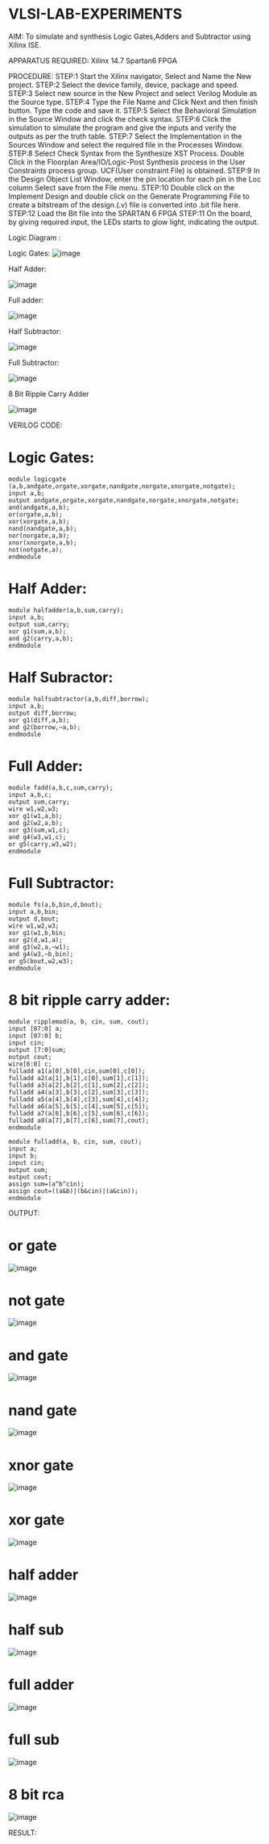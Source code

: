 # VLSI-LAB-EXPERIMENTS
AIM: To simulate and synthesis Logic Gates,Adders and Subtractor using Xilinx ISE.

APPARATUS REQUIRED: Xilinx 14.7 Spartan6 FPGA

PROCEDURE: STEP:1 Start the Xilinx navigator, Select and Name the New project. STEP:2 Select the device family, device, package and speed. STEP:3 Select new source in the New Project and select Verilog Module as the Source type. STEP:4 Type the File Name and Click Next and then finish button. Type the code and save it. STEP:5 Select the Behavioral Simulation in the Source Window and click the check syntax. STEP:6 Click the simulation to simulate the program and give the inputs and verify the outputs as per the truth table. STEP:7 Select the Implementation in the Sources Window and select the required file in the Processes Window. STEP:8 Select Check Syntax from the Synthesize XST Process. Double Click in the Floorplan Area/IO/Logic-Post Synthesis process in the User Constraints process group. UCF(User constraint File) is obtained. STEP:9 In the Design Object List Window, enter the pin location for each pin in the Loc column Select save from the File menu. STEP:10 Double click on the Implement Design and double click on the Generate Programming File to create a bitstream of the design.(.v) file is converted into .bit file here. STEP:12 Load the Bit file into the SPARTAN 6 FPGA STEP:11 On the board, by giving required input, the LEDs starts to glow light, indicating the output.

Logic Diagram :

Logic Gates:
![image](https://github.com/navaneethans/VLSI-LAB-EXPERIMENTS/assets/6987778/ee17970c-3ac9-4603-881b-88e2825f41a4)


Half Adder:

![image](https://github.com/navaneethans/VLSI-LAB-EXPERIMENTS/assets/6987778/0e1ecb96-0c25-4556-832b-aeeedfdfe7b9)


Full adder:

![image](https://github.com/navaneethans/VLSI-LAB-EXPERIMENTS/assets/6987778/9bb3964c-438f-469d-a3de-c1cca6f323fb)


Half Subtractor:

![image](https://github.com/navaneethans/VLSI-LAB-EXPERIMENTS/assets/6987778/731470b7-eb4e-49f8-8bb7-2994052a7184)



Full Subtractor:

![image](https://github.com/navaneethans/VLSI-LAB-EXPERIMENTS/assets/6987778/d66f874b-c1f2-44b3-a035-7149b56430c1)



8 Bit Ripple Carry Adder

![image](https://github.com/navaneethans/VLSI-LAB-EXPERIMENTS/assets/6987778/7385a408-40a5-4203-8050-b72818622d79)



VERILOG CODE:
# Logic Gates:
```
module logicgate (a,b,andgate,orgate,xorgate,nandgate,norgate,xnorgate,notgate);
input a,b;  
output andgate,orgate,xorgate,nandgate,norgate,xnorgate,notgate;
and(andgate,a,b);
or(orgate,a,b);
xor(xorgate,a,b);
nand(nandgate,a,b); 
nor(norgate,a,b);
xnor(xnorgate,a,b);
not(notgate,a);
endmodule
```
# Half Adder:
```
module halfadder(a,b,sum,carry);
input a,b;
output sum,carry;
xor g1(sum,a,b);
and g2(carry,a,b);
endmodule
```
# Half Subractor:
```
module halfsubtractor(a,b,diff,borrow);
input a,b;
output diff,borrow;
xor g1(diff,a,b);
and g2(borrow,~a,b);
endmodule
```
# Full Adder:
```
module fadd(a,b,c,sum,carry);
input a,b,c;
output sum,carry;
wire w1,w2,w3;
xor g1(w1,a,b);
and g2(w2,a,b);
xor g3(sum,w1,c);
and g4(w3,w1,c);
or g5(carry,w3,w2);
endmodule
```
# Full Subtractor:
```
module fs(a,b,bin,d,bout);
input a,b,bin; 
output d,bout;
wire w1,w2,w3;
xor g1(w1,b,bin; 
xor g2(d,w1,a);
and g3(w2,a,~w1);
and g4(w3,~b,bin);
or g5(bout,w2,w3);
endmodule
```
# 8 bit ripple carry adder:
```
module ripplemod(a, b, cin, sum, cout);
input [07:0] a;
input [07:0] b;
input cin;
output [7:0]sum;
output cout;
wire[6:0] c;
fulladd a1(a[0],b[0],cin,sum[0],c[0]);
fulladd a2(a[1],b[1],c[0],sum[1],c[1]);
fulladd a3(a[2],b[2],c[1],sum[2],c[2]);
fulladd a4(a[3],b[3],c[2],sum[3],c[3]);
fulladd a5(a[4],b[4],c[3],sum[4],c[4]);
fulladd a6(a[5],b[5],c[4],sum[5],c[5]);
fulladd a7(a[6],b[6],c[5],sum[6],c[6]);
fulladd a8(a[7],b[7],c[6],sum[7],cout);
endmodule

module fulladd(a, b, cin, sum, cout);
input a;
input b;
input cin;
output sum;
output cout;
assign sum=(a^b^cin);
assign cout=((a&b)|(b&cin)|(a&cin));
endmodule
```


OUTPUT:
# or gate
![image](https://github.com/navaneethans/VLSI-LAB-EXP-1/assets/163828735/e6a96227-6ac5-42e1-add7-2d91b0dfe4aa)
# not gate
![image](https://github.com/navaneethans/VLSI-LAB-EXP-1/assets/163828735/74c9d0c1-2c88-48e1-ba6a-7a63d95fdcee)
# and gate
![image](https://github.com/navaneethans/VLSI-LAB-EXP-1/assets/163828735/ea83015b-e60c-45c3-9165-75011986a4a8)
# nand gate
![image](https://github.com/navaneethans/VLSI-LAB-EXP-1/assets/163828735/933cc36b-0cc3-4852-ad7a-2a814f485d2a)

# xnor gate
![image](https://github.com/navaneethans/VLSI-LAB-EXP-1/assets/163828735/ac2d3e2c-3ff0-4d0d-a967-93637d9e7f74)
# xor gate
![image](https://github.com/navaneethans/VLSI-LAB-EXP-1/assets/163828735/9101964a-646b-4b9f-bf0d-b41dab4884c0)
# half adder
![image](https://github.com/navaneethans/VLSI-LAB-EXP-1/assets/163828735/5b83f115-cb71-4d50-bc5e-1c01acbf7c2a)
# half sub
![image](https://github.com/navaneethans/VLSI-LAB-EXP-1/assets/163828735/9598df86-0fad-4911-8496-1cc05a18da6a)
# full adder
![image](https://github.com/navaneethans/VLSI-LAB-EXP-1/assets/163828735/8e9bad69-5b97-4651-888b-25cc1d79e2b7)
# full sub
![image](https://github.com/navaneethans/VLSI-LAB-EXP-1/assets/163828735/fdb75764-3e5a-451c-914b-53c65c0c10b9)
# 8 bit rca
![image](https://github.com/navaneethans/VLSI-LAB-EXP-1/assets/163828735/f0620d81-9b2e-48d6-99ee-66c712dea39d)

RESULT:

